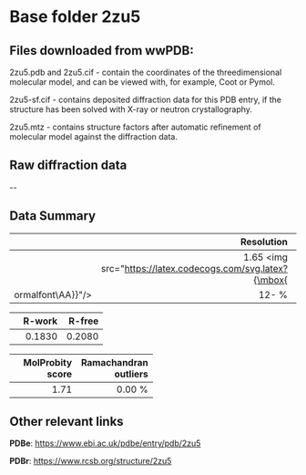 # Base folder 2zu5

## Files downloaded from wwPDB:

2zu5.pdb and 2zu5.cif - contain the coordinates of the threedimensional molecular model, and can be viewed with, for example, Coot or Pymol.

2zu5-sf.cif - contains deposited diffraction data for this PDB entry, if the structure has been solved with X-ray or neutron crystallography.

2zu5.mtz - contains structure factors after automatic refinement of molecular model against the diffraction data.

## Raw diffraction data

--<br> 

## Data Summary
|   | Resolution | Completeness| I/sigma |
|---|-------------:|----------------:|--------------:|
|   |1.65 <img src="https://latex.codecogs.com/svg.latex?{\mbox{
ormalfont\AA}}"/>|  12- %|<img width=50/>16.63|

|   | **R-work**| **R-free**   
|---|-------------:|----------------:|           
||0.1830|0.2080|

|   |**MolProbity<br>score**| **Ramachandran<br>outliers** 
|---|-------------:|----------------:|
||1.71|0.00 %|

## Other relevant links 
**PDBe**:  https://www.ebi.ac.uk/pdbe/entry/pdb/2zu5
 
**PDBr**: https://www.rcsb.org/structure/2zu5 


